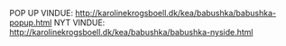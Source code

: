 POP UP VINDUE: http://karolinekrogsboell.dk/kea/babushka/babushka-popup.html
NYT VINDUE: http://karolinekrogsboell.dk/kea/babushka/babushka-nyside.html
